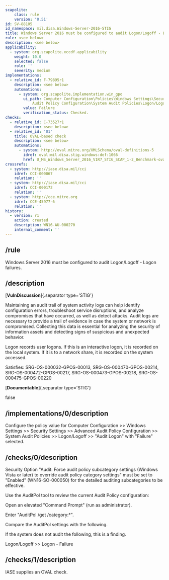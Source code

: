 ```yaml
---
scapolite:
    class: rule
    version: '0.51'
id: SV-88105
id_namespace: mil.disa.Windows-Server-2016-STIG
title: Windows Server 2016 must be configured to audit Logon/Logoff - Logon failures.
rule: <see below>
description: <see below>
applicability:
  - system: org.scapolite.xccdf.applicability
    weight: 10.0
    selected: false
    role: ''
    severity: medium
implementations:
  - relative_id: F-79895r1
    description: <see below>
    automations:
      - system: org.scapolite.implementation.win_gpo
        ui_path: Computer Configuration\Policies\Windows Settings\Security Settings\Advanced
            Audit Policy Configuration\System Audit Policies\Logon/Logoff\Audit Logon
        value: Failure
        verification_status: Checked.
checks:
  - relative_id: C-73527r1
    description: <see below>
  - relative_id: '01'
    title: OVAL-based check
    description: <see below>
    automations:
      - system: http://oval.mitre.org/XMLSchema/oval-definitions-5
        idref: oval:mil.disa.stig.windows:def:1066
        href: U_MS_Windows_Server_2016_V1R7_STIG_SCAP_1-2_Benchmark-oval.xml
crossrefs:
  - system: http://iase.disa.mil/cci
    idref: CCI-000067
    relation: ''
  - system: http://iase.disa.mil/cci
    idref: CCI-000172
    relation: ''
  - system: http://cce.mitre.org
    idref: CCE-45977-6
    relation: ''
history:
  - version: r1
    action: created
    description: WN16-AU-000270
    internal_comment: ''
---
```



## /rule

Windows Server 2016 must be configured to audit Logon/Logoff - Logon failures.

## /description

[**VulnDiscussion**]{.separator type='STIG'}

Maintaining an audit trail of system activity logs can help identify configuration errors, troubleshoot service disruptions, and analyze compromises that have occurred, as well as detect attacks. Audit logs are necessary to provide a trail of evidence in case the system or network is compromised. Collecting this data is essential for analyzing the security of information assets and detecting signs of suspicious and unexpected behavior.

Logon records user logons. If this is an interactive logon, it is recorded on the local system. If it is to a network share, it is recorded on the system accessed.

Satisfies: SRG-OS-000032-GPOS-00013, SRG-OS-000470-GPOS-00214, SRG-OS-000472-GPOS-00217, SRG-OS-000473-GPOS-00218, SRG-OS-000475-GPOS-00220

[**Documentable**]{.separator type='STIG'}

false

## /implementations/0/description

Configure the policy value for Computer Configuration >> Windows Settings >> Security Settings >> Advanced Audit Policy Configuration >> System Audit Policies >> Logon/Logoff >> "Audit Logon" with "Failure" selected.

## /checks/0/description

Security Option "Audit: Force audit policy subcategory settings (Windows Vista or later) to override audit policy category settings" must be set to "Enabled" (WN16-SO-000050) for the detailed auditing subcategories to be effective.

Use the AuditPol tool to review the current Audit Policy configuration:

Open an elevated "Command Prompt" (run as administrator).

Enter "AuditPol /get /category:*".

Compare the AuditPol settings with the following.

If the system does not audit the following, this is a finding.

Logon/Logoff >> Logon - Failure

## /checks/1/description

IASE supplies an OVAL check.
